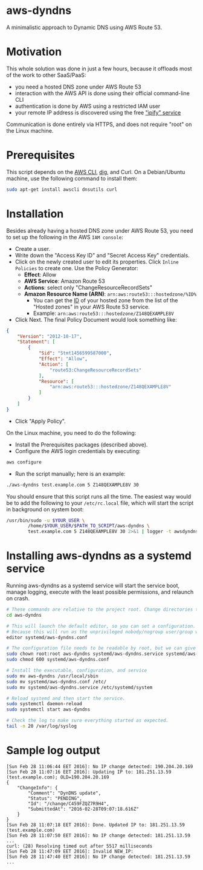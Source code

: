 # aws-dyndns
A minimalistic approach to Dynamic DNS using AWS Route 53.

# Motivation

This whole solution was done in just a few hours, because it offloads most of the work to other SaaS/PaaS:
- you need a hosted DNS zone under AWS Route 53
- interaction with the AWS API is done using their official command-line CLI
- authentication is done by AWS using a restricted IAM user
- your remote IP address is discovered using the free ["ipify" service](https://www.ipify.org/)

Communication is done entirely via HTTPS, and does not require "root" on the Linux machine.

# Prerequisites

This script depends on the [AWS CLI](https://aws.amazon.com/cli/), [dig](https://en.wikipedia.org/wiki/Dig_(command)), and Curl. On a Debian/Ubuntu machine, use the following command to install them:

```bash
sudo apt-get install awscli dnsutils curl
```

# Installation

Besides already having a hosted DNS zone under AWS Route 53, you need to set up the following in the AWS ```IAM console```:
- Create a user.
- Write down the "Access Key ID" and "Secret Access Key" credentials.
- Click on the newly created user to edit its properties. Click ```Inline Policies``` to create one. Use the Policy Generator:
  - **Effect**: Allow
  - **AWS Service**: Amazon Route 53
  - **Actions**: select only "ChangeResourceRecordSets"
  - **Amazon Resource Name (ARN)**: ```arn:aws:route53:::hostedzone/%ID%```
    - You can get the [ID](http://docs.aws.amazon.com/Route53/latest/DeveloperGuide/UsingWithIAM.html) of your hosted zone from the list of the "Hosted zones" in your AWS Route 53 service.
    - Example: ```arn:aws:route53:::hostedzone/Z148QEXAMPLE8V```
- Click Next. The final Policy Document would look something like:
```json
{
    "Version": "2012-10-17",
    "Statement": [
        {
            "Sid": "Stmt1456599587000",
            "Effect": "Allow",
            "Action": [
                "route53:ChangeResourceRecordSets"
            ],
            "Resource": [
                "arn:aws:route53:::hostedzone/Z148QEXAMPLE8V"
            ]
        }
    ]
}
```
- Click "Apply Policy".

On the Linux machine, you need to do the following:
- Install the Prerequisites packages (described above).
- Configure the AWS login credentials by executing:
```bash
aws configure
```
- Run the script manually; here is an example:
```bash
./aws-dyndns test.example.com 5 Z148QEXAMPLE8V 30
```

You should ensure that this script runs all the time. The easiest way would be to add the following to your ```/etc/rc.local``` file, which will start the script in background on system boot:
```bash
/usr/bin/sudo -u $YOUR_USER \
        /home/$YOUR_USER/$PATH_TO_SCRIPT/aws-dyndns \
        test.example.com 5 Z148QEXAMPLE8V 30 2>&1 | logger -t awsdyndns --id=$$ &
```

# Installing aws-dyndns as a systemd service
Running aws-dyndns as a systemd service will start the service boot, manage logging,
execute with the least possible permissions, and relaunch on crash.

```bash
# These commands are relative to the project root. Change directories to get there.
cd aws-dyndns

# This will launch the default editor, so you can set a configuration.
# Because this will run as the unprivileged nobody/nogroup user/group we need to pass the AWS credentials.
editor systemd/aws-dyndns.conf

# The configuration file needs to be readable by root, but we can give it very restrictive permissions to protect our AWS key.
sudo chown root:root aws-dyndns systemd/aws-dyndns.service systemd/aws-dyndns.conf 
sudo chmod 600 systemd/aws-dyndns.conf

# Install the executable, configuration, and service
sudo mv aws-dyndns /usr/local/sbin
sudo mv systemd/aws-dyndns.conf /etc/
sudo mv systemd/aws-dyndns.service /etc/systemd/system

# Reload systemd and then start the service.
sudo systemctl daemon-reload
sudo systemctl start aws-dyndns

# Check the log to make sure everything started as expected.
tail -n 20 /var/log/syslog
```

# Sample log output

```
[Sun Feb 28 11:06:44 EET 2016]: No IP change detected: 190.204.20.169
[Sun Feb 28 11:07:16 EET 2016]: Updating IP to: 181.251.13.59 (test.example.com); OLD=190.204.20.169
{
    "ChangeInfo": {
        "Comment": "DynDNS update",
        "Status": "PENDING",
        "Id": "/change/C459FZQZ7R9H4",
        "SubmittedAt": "2016-02-28T09:07:18.616Z"
    }
}
[Sun Feb 28 11:07:18 EET 2016]: Done. Updated IP to: 181.251.13.59 (test.example.com)
[Sun Feb 28 11:07:50 EET 2016]: No IP change detected: 181.251.13.59
...
curl: (28) Resolving timed out after 5517 milliseconds
[Sun Feb 28 11:47:09 EET 2016]: Invalid NEW_IP: 
[Sun Feb 28 11:47:40 EET 2016]: No IP change detected: 181.251.13.59
...
```
